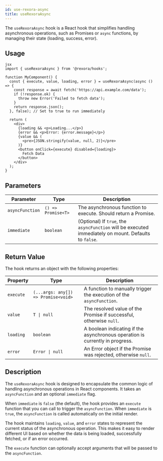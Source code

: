 ```yaml
---
id: use-rexora-async
title: useRexoraAsync
---
```


The `useRexoraAsync` hook is a React hook that simplifies handling asynchronous operations, such as Promises or `async` functions, by managing their state (loading, success, error).

## Usage

```
jsx
import { useRexoraAsync } from '@rexora/hooks';

function MyComponent() {
  const { execute, value, loading, error } = useRexoraAsync(async () => {
    const response = await fetch('https://api.example.com/data');
    if (!response.ok) {
      throw new Error('Failed to fetch data');
    }
    return response.json();
  }, false); // Set to true to run immediately

  return (
    <div>
      {loading && <p>Loading...</p>}
      {error && <p>Error: {error.message}</p>}
      {value && (
        <pre>{JSON.stringify(value, null, 2)}</pre>
      )}
      <button onClick={execute} disabled={loading}>
        Fetch Data
      </button>
    </div>
  );
}
```
## Parameters

| Parameter      | Type       | Description                                                                 |
| -------------- | ---------- | --------------------------------------------------------------------------- |
| `asyncFunction` | `() => Promise<T>` | The asynchronous function to execute. Should return a Promise.             |
| `immediate`    | `boolean`  | (Optional) If `true`, the `asyncFunction` will be executed immediately on mount. Defaults to `false`. |

## Return Value

The hook returns an object with the following properties:

| Property  | Type                                 | Description                                                        |
| --------- | ------------------------------------ | ------------------------------------------------------------------ |
| `execute` | `(...args: any[]) => Promise<void>` | A function to manually trigger the execution of the `asyncFunction`. |
| `value`   | `T \| null`                          | The resolved value of the Promise if successful, otherwise `null`.   |
| `loading` | `boolean`                            | A boolean indicating if the asynchronous operation is currently in progress. |
| `error`   | `Error \| null`                      | An Error object if the Promise was rejected, otherwise `null`.      |

## Description

The `useRexoraAsync` hook is designed to encapsulate the common logic of handling asynchronous operations in React components. It takes an `asyncFunction` and an optional `immediate` flag.

When `immediate` is `false` (the default), the hook provides an `execute` function that you can call to trigger the `asyncFunction`. When `immediate` is `true`, the `asyncFunction` is called automatically on the initial render.

The hook maintains `loading`, `value`, and `error` states to represent the current status of the asynchronous operation. This makes it easy to render different UI based on whether the data is being loaded, successfully fetched, or if an error occurred.

The `execute` function can optionally accept arguments that will be passed to the `asyncFunction`.